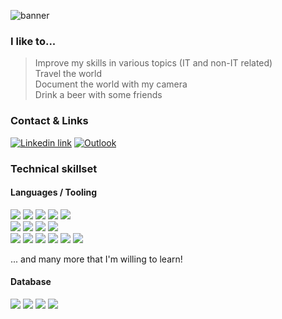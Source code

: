 ![banner](https://github.com/user-attachments/assets/96e8e8db-0bb0-493e-bddf-1bcc833e55ed)

### I like to...

>
> Improve my skills in various topics (IT and non-IT related)  
> Travel the world    
> Document the world with my camera  
> Drink a beer with some friends
>

### Contact & Links

[![Linkedin link](https://img.shields.io/badge/LinkedIn-222?style=for-the-badge&logo=linkedin&logoColor=white)](https://www.linkedin.com/in/oliver-jenny-a49613261/)
[![Outlook](https://img.shields.io/badge/Email-222?style=for-the-badge&logo=microsoft-outlook&logoColor=white)](mailto:oliver.jenny@bluemail.ch)

### Technical skillset

#### Languages / Tooling
![](https://img.shields.io/badge/React-222?style=for-the-badge&logo=react&logoColor=white)
![](https://img.shields.io/badge/Next.js-222?logo=nextdotjs&logoColor=fff&style=for-the-badge)
![](https://img.shields.io/badge/ts--node-222?style=for-the-badge&logo=ts-node&logoColor=white)
![](https://img.shields.io/badge/Node.js-222?style=for-the-badge&logo=node.js&logoColor=white)
![](https://img.shields.io/badge/Spring-222?style=for-the-badge&logo=spring&logoColor=white)  
![](https://img.shields.io/badge/HTML-222?style=for-the-badge&logo=html5&logoColor=white)
![](https://img.shields.io/badge/CSS-222?&style=for-the-badge&logo=css3&logoColor=white)
![](https://img.shields.io/badge/Sass-222?style=for-the-badge&logo=sass&logoColor=white)
![](https://img.shields.io/badge/Tailwind-222?style=for-the-badge&logo=tailwind-css&logoColor=white)  
![](https://img.shields.io/badge/TypeScript-222?style=for-the-badge&logo=typescript&logoColor=white)
![](https://img.shields.io/badge/JavaScript-222?style=for-the-badge&logo=JavaScript&logoColor=white)
![](https://img.shields.io/badge/Java-222?style=for-the-badge&logo=openjdk&logoColor=white)
![](https://img.shields.io/badge/Bash-222?style=for-the-badge&logo=GNU%20Bash&logoColor=white)
![](https://img.shields.io/badge/GIT-222?style=for-the-badge&logo=git&logoColor=white)
![](https://img.shields.io/badge/npm-222?style=for-the-badge&logo=npm&logoColor=white)

... and many more that I'm willing to learn!

#### Database
![](https://img.shields.io/badge/MongoDB-222?style=for-the-badge&logo=mongodb&logoColor=white)
![](https://img.shields.io/badge/MariaDB-222?style=for-the-badge&logo=mariadb&logoColor=white)
![](https://img.shields.io/badge/PostgreSQL-222?style=for-the-badge&logo=postgresql&logoColor=white)
![](https://img.shields.io/badge/Firebase-222?style=for-the-badge&logo=Firebase&logoColor=white)
